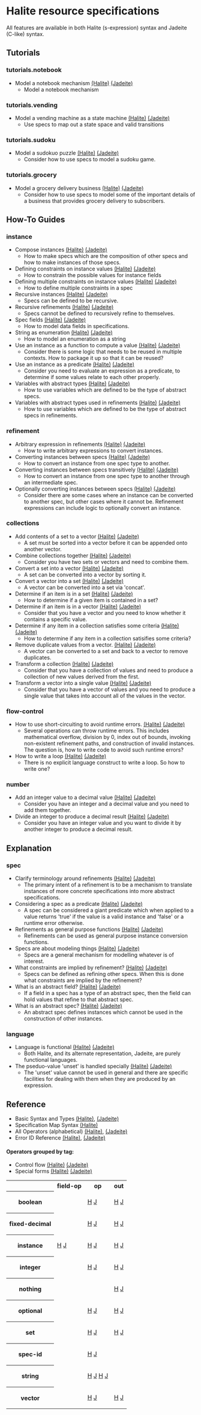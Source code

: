 <!---
  This markdown file was generated. Do not edit.
  -->

# Halite resource specifications

All features are available in both Halite (s-expression) syntax and Jadeite (C-like) syntax.

## Tutorials

### tutorials.notebook

* Model a notebook mechanism [(Halite)](halite/tutorial/halite_notebook.md) [(Jadeite)](jadeite/tutorial/halite_notebook-j.md)
  * Model a notebook mechanism

### tutorials.vending

* Model a vending machine as a state machine [(Halite)](halite/tutorial/halite_vending.md) [(Jadeite)](jadeite/tutorial/halite_vending-j.md)
  * Use specs to map out a state space and valid transitions

### tutorials.sudoku

* Model a sudokuo puzzle [(Halite)](halite/tutorial/halite_sudoku.md) [(Jadeite)](jadeite/tutorial/halite_sudoku-j.md)
  * Consider how to use specs to model a sudoku game.

### tutorials.grocery

* Model a grocery delivery business [(Halite)](halite/tutorial/halite_grocery.md) [(Jadeite)](jadeite/tutorial/halite_grocery-j.md)
  * Consider how to use specs to model some of the important details of a business that provides grocery delivery to subscribers.

## How-To Guides

### instance

* Compose instances [(Halite)](halite/how-to/halite_compose-instances.md) [(Jadeite)](jadeite/how-to/halite_compose-instances-j.md)
  * How to make specs which are the composition of other specs and how to make instances of those specs.
* Defining constraints on instance values [(Halite)](halite/how-to/halite_constrain-instances.md) [(Jadeite)](jadeite/how-to/halite_constrain-instances-j.md)
  * How to constrain the possible values for instance fields
* Defining multiple constraints on instance values [(Halite)](halite/how-to/halite_multi-constrain-instances.md) [(Jadeite)](jadeite/how-to/halite_multi-constrain-instances-j.md)
  * How to define multiple constraints in a spec
* Recursive instances [(Halite)](halite/how-to/halite_recurse.md) [(Jadeite)](jadeite/how-to/halite_recurse-j.md)
  * Specs can be defined to be recursive.
* Recursive refinements [(Halite)](halite/how-to/halite_recursive-refinement.md) [(Jadeite)](jadeite/how-to/halite_recursive-refinement-j.md)
  * Specs cannot be defined to recursively refine to themselves.
* Spec fields [(Halite)](halite/how-to/halite_spec-fields.md) [(Jadeite)](jadeite/how-to/halite_spec-fields-j.md)
  * How to model data fields in specifications.
* String as enumeration [(Halite)](halite/how-to/halite_string-enum.md) [(Jadeite)](jadeite/how-to/halite_string-enum-j.md)
  * How to model an enumeration as a string
* Use an instance as a function to compute a value [(Halite)](halite/how-to/halite_functions.md) [(Jadeite)](jadeite/how-to/halite_functions-j.md)
  * Consider there is some logic that needs to be reused in multiple contexts. How to package it up so that it can be reused?
* Use an instance as a predicate [(Halite)](halite/how-to/halite_predicate.md) [(Jadeite)](jadeite/how-to/halite_predicate-j.md)
  * Consider you need to evaluate an expression as a predicate, to determine if some values relate to each other properly.
* Variables with abstract types [(Halite)](halite/how-to/halite_abstract-variables.md) [(Jadeite)](jadeite/how-to/halite_abstract-variables-j.md)
  * How to use variables which are defined to be the type of abstract specs.
* Variables with abstract types used in refinements [(Halite)](halite/how-to/halite_abstract-variables-refinements.md) [(Jadeite)](jadeite/how-to/halite_abstract-variables-refinements-j.md)
  * How to use variables which are defined to be the type of abstract specs in refinements.

### refinement

* Arbitrary expression in refinements [(Halite)](halite/how-to/halite_arbitrary-expression-refinements.md) [(Jadeite)](jadeite/how-to/halite_arbitrary-expression-refinements-j.md)
  * How to write arbitrary expressions to convert instances.
* Converting instances between specs [(Halite)](halite/how-to/halite_convert-instances.md) [(Jadeite)](jadeite/how-to/halite_convert-instances-j.md)
  * How to convert an instance from one spec type to another.
* Converting instances between specs transitively [(Halite)](halite/how-to/halite_convert-instances-transitively.md) [(Jadeite)](jadeite/how-to/halite_convert-instances-transitively-j.md)
  * How to convert an instance from one spec type to another through an intermediate spec.
* Optionally converting instances between specs [(Halite)](halite/how-to/halite_optionally-convert-instances.md) [(Jadeite)](jadeite/how-to/halite_optionally-convert-instances-j.md)
  * Consider there are some cases where an instance can be converted to another spec, but other cases where it cannot be. Refinement expressions can include logic to optionally convert an instance.

### collections

* Add contents of a set to a vector [(Halite)](halite/how-to/halite_combine-set-to-vector.md) [(Jadeite)](jadeite/how-to/halite_combine-set-to-vector-j.md)
  * A set must be sorted into a vector before it can be appended onto another vector.
* Combine collections together [(Halite)](halite/how-to/halite_combine.md) [(Jadeite)](jadeite/how-to/halite_combine-j.md)
  * Consider you have two sets or vectors and need to combine them.
* Convert a set into a vector [(Halite)](halite/how-to/halite_convert-set-to-vector.md) [(Jadeite)](jadeite/how-to/halite_convert-set-to-vector-j.md)
  * A set can be converted into a vector by sorting it.
* Convert a vector into a set [(Halite)](halite/how-to/halite_convert-vector-to-set.md) [(Jadeite)](jadeite/how-to/halite_convert-vector-to-set-j.md)
  * A vector can be converted into a set via 'concat'.
* Determine if an item is in a set [(Halite)](halite/how-to/halite_set-containment.md) [(Jadeite)](jadeite/how-to/halite_set-containment-j.md)
  * How to determine if a given item is contained in a set?
* Determine if an item is in a vector [(Halite)](halite/how-to/halite_vector-containment.md) [(Jadeite)](jadeite/how-to/halite_vector-containment-j.md)
  * Consider that you have a vector and you need to know whether it contains a specific value.
* Determine if any item in a collection satisfies some criteria [(Halite)](halite/how-to/halite_any.md) [(Jadeite)](jadeite/how-to/halite_any-j.md)
  * How to determine if any item in a collection satisifies some criteria?
* Remove duplicate values from a vector. [(Halite)](halite/how-to/halite_remove-duplicates-from-vector.md) [(Jadeite)](jadeite/how-to/halite_remove-duplicates-from-vector-j.md)
  * A vector can be converted to a set and back to a vector to remove duplicates.
* Transform a collection [(Halite)](halite/how-to/halite_transform.md) [(Jadeite)](jadeite/how-to/halite_transform-j.md)
  * Consider that you have a collection of values and need to produce a collection of new values derived from the first.
* Transform a vector into a single value [(Halite)](halite/how-to/halite_reduce.md) [(Jadeite)](jadeite/how-to/halite_reduce-j.md)
  * Consider that you have a vector of values and you need to produce a single value that takes into account all of the values in the vector.

### flow-control

* How to use short-circuiting to avoid runtime errors. [(Halite)](halite/how-to/halite_short-circuiting.md) [(Jadeite)](jadeite/how-to/halite_short-circuiting-j.md)
  * Several operations can throw runtime errors. This includes mathematical overflow, division by 0, index out of bounds, invoking non-existent refinement paths, and construction of invalid instances. The question is, how to write code to avoid such runtime errors?
* How to write a loop [(Halite)](halite/how-to/halite_loop.md) [(Jadeite)](jadeite/how-to/halite_loop-j.md)
  * There is no explicit language construct to write a loop. So how to write one?

### number

* Add an integer value to a decimal value [(Halite)](halite/how-to/halite_add-integer-to-decimal.md) [(Jadeite)](jadeite/how-to/halite_add-integer-to-decimal-j.md)
  * Consider you have an integer and a decimal value and you need to add them together.
* Divide an integer to produce a decimal result [(Halite)](halite/how-to/halite_perform-non-integer-division.md) [(Jadeite)](jadeite/how-to/halite_perform-non-integer-division-j.md)
  * Consider you have an integer value and you want to divide it by another integer to produce a decimal result.

## Explanation

### spec

* Clarify terminology around refinements [(Halite)](halite/explanation/halite_refinement-terminology.md) [(Jadeite)](jadeite/explanation/halite_refinement-terminology-j.md)
  * The primary intent of a refinement is to be a mechanism to translate instances of more concrete specifications into more abstract specifications.
* Considering a spec as a predicate [(Halite)](halite/explanation/halite_specs-as-predicates.md) [(Jadeite)](jadeite/explanation/halite_specs-as-predicates-j.md)
  * A spec can be considered a giant predicate which when applied to a value returns 'true' if the value is a valid instance and 'false' or a runtime error otherwise.
* Refinements as general purpose functions [(Halite)](halite/explanation/halite_refinements-as-functions.md) [(Jadeite)](jadeite/explanation/halite_refinements-as-functions-j.md)
  * Refinements can be used as general purpose instance conversion functions.
* Specs are about modeling things [(Halite)](halite/explanation/halite_big-picture.md) [(Jadeite)](jadeite/explanation/halite_big-picture-j.md)
  * Specs are a general mechanism for modelling whatever is of interest.
* What constraints are implied by refinement? [(Halite)](halite/explanation/halite_refinement-implications.md) [(Jadeite)](jadeite/explanation/halite_refinement-implications-j.md)
  * Specs can be defined as refining other specs. When this is done what constraints are implied by the refinement?
* What is an abstract field? [(Halite)](halite/explanation/halite_abstract-field.md) [(Jadeite)](jadeite/explanation/halite_abstract-field-j.md)
  * If a field in a spec has a type of an abstract spec, then the field can hold values that refine to that abstract spec.
* What is an abstract spec? [(Halite)](halite/explanation/halite_abstract-spec.md) [(Jadeite)](jadeite/explanation/halite_abstract-spec-j.md)
  * An abstract spec defines instances which cannot be used in the construction of other instances.

### language

* Language is functional [(Halite)](halite/explanation/halite_functional.md) [(Jadeite)](jadeite/explanation/halite_functional-j.md)
  * Both Halite, and its alternate representation, Jadeite, are purely functional languages.
* The pseduo-value 'unset' is handled specially [(Halite)](halite/explanation/halite_unset.md) [(Jadeite)](jadeite/explanation/halite_unset-j.md)
  * The 'unset' value cannot be used in general and there are specific facilities for dealing with them when they are produced by an expression.

## Reference
* Basic Syntax and Types [(Halite)](halite/halite_basic-syntax-reference.md), [(Jadeite)](jadeite/halite_basic-syntax-reference-j.md)
* Specification Map Syntax [(Halite)](halite_spec-syntax-reference.md)
* All Operators (alphabetical) [(Halite)](halite/halite_full-reference.md), [(Jadeite)](jadeite/halite_full-reference-j.md)
* Error ID Reference [(Halite)](halite/halite_err-id-reference.md), [(Jadeite)](jadeite/halite_err-id-reference-j.md)

#### Operators grouped by tag:

* Control flow [(Halite)](halite/halite_control-flow-reference.md) [(Jadeite)](jadeite/halite_control-flow-reference-j.md)
* Special forms [(Halite)](halite/halite_special-form-reference.md) [(Jadeite)](jadeite/halite_special-form-reference-j.md)
<table><tr><th></th><th>field-op</th>
<th>op</th>
<th>out</th>
</tr><tr><th>boolean</th><td>

</td><td>

 <a href="halite/halite_boolean-op-reference.md">H</a> <a href="jadeite/halite_boolean-op-reference-j.md">J</a>
</td><td>

 <a href="halite/halite_boolean-out-reference.md">H</a> <a href="jadeite/halite_boolean-out-reference-j.md">J</a>
</td></tr><tr><th>fixed-decimal</th><td>

</td><td>

 <a href="halite/halite_fixed-decimal-op-reference.md">H</a> <a href="jadeite/halite_fixed-decimal-op-reference-j.md">J</a>
</td><td>

 <a href="halite/halite_fixed-decimal-out-reference.md">H</a> <a href="jadeite/halite_fixed-decimal-out-reference-j.md">J</a>
</td></tr><tr><th>instance</th><td>

 <a href="halite/halite_instance-field-op-reference.md">H</a> <a href="jadeite/halite_instance-field-op-reference-j.md">J</a>
</td><td>

 <a href="halite/halite_instance-op-reference.md">H</a> <a href="jadeite/halite_instance-op-reference-j.md">J</a>
</td><td>

 <a href="halite/halite_instance-out-reference.md">H</a> <a href="jadeite/halite_instance-out-reference-j.md">J</a>
</td></tr><tr><th>integer</th><td>

</td><td>

 <a href="halite/halite_integer-op-reference.md">H</a> <a href="jadeite/halite_integer-op-reference-j.md">J</a>
</td><td>

 <a href="halite/halite_integer-out-reference.md">H</a> <a href="jadeite/halite_integer-out-reference-j.md">J</a>
</td></tr><tr><th>nothing</th><td>

</td><td>

</td><td>

 <a href="halite/halite_nothing-out-reference.md">H</a> <a href="jadeite/halite_nothing-out-reference-j.md">J</a>
</td></tr><tr><th>optional</th><td>

</td><td>

 <a href="halite/halite_optional-op-reference.md">H</a> <a href="jadeite/halite_optional-op-reference-j.md">J</a>
</td><td>

 <a href="halite/halite_optional-out-reference.md">H</a> <a href="jadeite/halite_optional-out-reference-j.md">J</a>
</td></tr><tr><th>set</th><td>

</td><td>

 <a href="halite/halite_set-op-reference.md">H</a> <a href="jadeite/halite_set-op-reference-j.md">J</a>
</td><td>

 <a href="halite/halite_set-out-reference.md">H</a> <a href="jadeite/halite_set-out-reference-j.md">J</a>
</td></tr><tr><th>spec-id</th><td>

</td><td>

 <a href="halite/halite_spec-id-op-reference.md">H</a> <a href="jadeite/halite_spec-id-op-reference-j.md">J</a>
</td><td>

</td></tr><tr><th>string</th><td>

</td><td>

 <a href="halite/halite_string-op-reference.md">H</a> <a href="jadeite/halite_string-op-reference-j.md">J</a>
 <a href="halite/halite_string-out-reference.md">H</a> <a href="jadeite/halite_string-out-reference-j.md">J</a>
</td><td>

</td></tr><tr><th>vector</th><td>

</td><td>

 <a href="halite/halite_vector-op-reference.md">H</a> <a href="jadeite/halite_vector-op-reference-j.md">J</a>
</td><td>

 <a href="halite/halite_vector-out-reference.md">H</a> <a href="jadeite/halite_vector-out-reference-j.md">J</a>
</td></tr></table>

